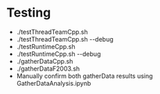 Testing
===========
* ./testThreadTeamCpp.sh
* ./testThreadTeamCpp.sh --debug
* ./testRuntimeCpp.sh
* ./testRuntimeCpp.sh --debug
* ./gatherDataCpp.sh
* ./gatherDataF2003.sh
* Manually confirm both gatherData results using GatherDataAnalysis.ipynb

